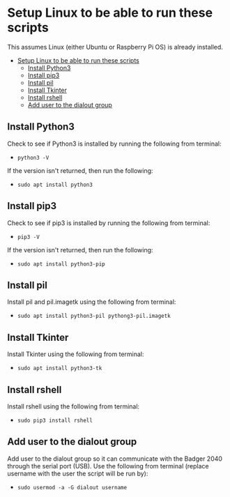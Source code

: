 # Setup Linux to be able to run these scripts

This assumes Linux (either Ubuntu or Raspberry Pi OS) is already installed.

- [Setup Linux to be able to run these scripts](#setup-linux-to-be-able-to-run-these-scripts)
  - [Install Python3](#install-python3)
  - [Install pip3](#install-pip3)
  - [Install pil](#install-pil)
  - [Install Tkinter](#install-tkinter)
  - [Install rshell](#install-rshell)
  - [Add user to the dialout group](#add-user-to-the-dialout-group)

## Install Python3

Check to see if Python3 is installed by running the following from terminal:  

- ```python3 -V```

If the version isn't returned, then run the following:

- ```sudo apt install python3```

## Install pip3

Check to see if pip3 is installed by running the following from terminal:

- ```pip3 -V```

If the version isn't returned, then run the following:

- ```sudo apt install python3-pip```

## Install pil

Install pil and pil.imagetk using the following from terminal:

- ```sudo apt install python3-pil pythong3-pil.imagetk```

## Install Tkinter

Install Tkinter using the following from terminal:

- ```sudo apt install python3-tk```

## Install rshell

Install rshell using the following from terminal:

- ```sudo pip3 install rshell```

## Add user to the dialout group

Add user to the dialout group so it can communicate with the Badger 2040 through the serial port (USB). Use the following from terminal (replace username with the user the script will be run by):

- ```sudo usermod -a -G dialout username```
